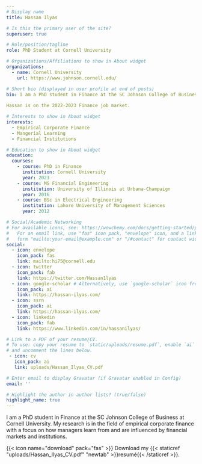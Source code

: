 ```yaml
---
# Display name
title: Hassan Ilyas

# Is this the primary user of the site?
superuser: true

# Role/position/tagline
role: PhD Student at Cornell University

# Organizations/Affiliations to show in About widget
organizations:
  - name: Cornell University
    url: https://www.johnson.cornell.edu/

# Short bio (displayed in user profile at end of posts)
bio: I am a PhD student in Finance at the SC Johnson College of Business at Cornell University. My research is in the field of empirical corporate finance with a focus on how managers learn from and are influenced by financial markets and institutions.
 
Hassan is on the 2022-2023 Finance job market.

# Interests to show in About widget
interests:
  - Empirical Corporate Finance
  - Mangerial Learning
  - Financial Institutions

# Education to show in About widget
education:
  courses:
    - course: PhD in Finance
      institution: Cornell University
      year: 2023
    - course: MS Financial Engineering
      institution: University of Illinois at Urbana-Champaign
      year: 2016
    - course: BSc in Electrical Engineering
      institution: Lahore University of Management Sciences
      year: 2012

# Social/Academic Networking
# For available icons, see: https://wowchemy.com/docs/getting-started/page-builder/#icons
#   For an email link, use "fas" icon pack, "envelope" icon, and a link in the
#   form "mailto:your-email@example.com" or "/#contact" for contact widget.
social:
  - icon: envelope
    icon_pack: fas
    link: mailto:hi75@cornell.edu
  - icon: twitter
    icon_pack: fab
    link: https://twitter.com/Hassan1lyas
  - icon: google-scholar # Alternatively, use `google-scholar` icon from `ai` icon pack
    icon_pack: ai
    link: https://hassan-ilyas.com/
  - icon: ssrn
    icon_pack: ai
    link: https://hassan-ilyas.com/
  - icon: linkedin
    icon_pack: fab
    link: https://www.linkedin.com/in/hassanilyas/

# Link to a PDF of your resume/CV.
# To use: copy your resume to `static/uploads/resume.pdf`, enable `ai` icons in `params.toml`,
# and uncomment the lines below.
 - icon: cv
   icon_pack: ai
   link: uploads/Hassan_Ilyas_CV.pdf

# Enter email to display Gravatar (if Gravatar enabled in Config)
email: ''

# Highlight the author in author lists? (true/false)
highlight_name: true
---
```


I am a PhD student in Finance at the SC Johnson College of Business at Cornell University. My research is in the field of empirical corporate finance with a focus on how managers learn from and are influenced by financial markets and institutions.

{{< icon name="download" pack="fas" >}} Download my {{< staticref "uploads/Hassan_Ilyas_CV.pdf" "newtab" >}}resumé{{< /staticref >}}.
